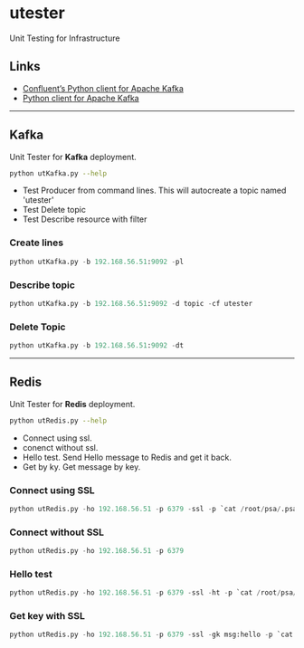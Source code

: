 # utester
Unit Testing for Infrastructure


## Links

 - [Confluent’s Python client for Apache Kafka](https://docs.confluent.io/current/clients/confluent-kafka-python/)
 - [Python client for Apache Kafka](https://kafka-python.readthedocs.io/en/master/apidoc/kafka.html)  

---

## Kafka

Unit Tester for __Kafka__ deployment.

```bash
python utKafka.py --help
```
 - Test Producer from command lines. This will autocreate a topic named 'utester'
 - Test Delete topic
 - Test Describe resource with filter

### Create lines

```python
python utKafka.py -b 192.168.56.51:9092 -pl
```

### Describe topic

```python
python utKafka.py -b 192.168.56.51:9092 -d topic -cf utester
```

### Delete Topic

```python
python utKafka.py -b 192.168.56.51:9092 -dt
```

---

## Redis

Unit Tester for __Redis__ deployment.

```bash
python utRedis.py --help
```

 - Connect using ssl.
 - conenct without ssl.
 - Hello test. Send Hello message to Redis and get it back.
 - Get by ky. Get message by key.

### Connect using SSL

```python
python utRedis.py -ho 192.168.56.51 -p 6379 -ssl -p `cat /root/psa/.psa.shadow`
```

### Connect without SSL

```python
python utRedis.py -ho 192.168.56.51 -p 6379
```

### Hello test

```python
python utRedis.py -ho 192.168.56.51 -p 6379 -ssl -ht -p `cat /root/psa/.psa.shadow`
```

### Get key with SSL

```python
python utRedis.py -ho 192.168.56.51 -p 6379 -ssl -gk msg:hello -p `cat /root/psa/.psa.shadow`
```
